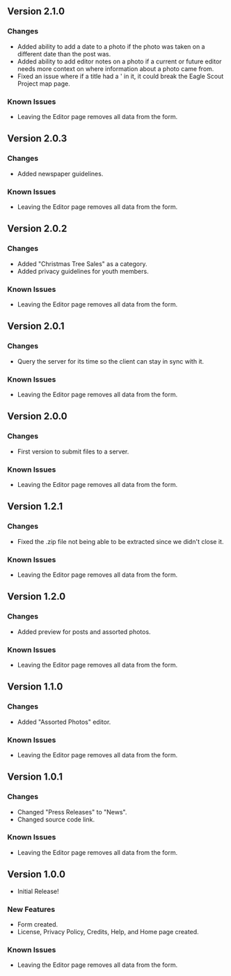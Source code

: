 ## Version 2.1.0

### Changes

* Added ability to add a date to a photo if the photo was taken on a different date than the post was.
* Added ability to add editor notes on a photo if a current or future editor needs more context on where information about a photo came from.
* Fixed an issue where if a title had a ' in it, it could break the Eagle Scout Project map page.

### Known Issues

* Leaving the Editor page removes all data from the form.

## Version 2.0.3

### Changes

* Added newspaper guidelines.

### Known Issues

* Leaving the Editor page removes all data from the form.

## Version 2.0.2

### Changes

* Added "Christmas Tree Sales" as a category.
* Added privacy guidelines for youth members.

### Known Issues

* Leaving the Editor page removes all data from the form.

## Version 2.0.1

### Changes

* Query the server for its time so the client can stay in sync with it.

### Known Issues

* Leaving the Editor page removes all data from the form.

## Version 2.0.0

### Changes

* First version to submit files to a server.

### Known Issues

* Leaving the Editor page removes all data from the form.

## Version 1.2.1

### Changes

* Fixed the .zip file not being able to be extracted since we didn't close it.

### Known Issues

* Leaving the Editor page removes all data from the form.

## Version 1.2.0

### Changes

* Added preview for posts and assorted photos.

### Known Issues

* Leaving the Editor page removes all data from the form.

## Version 1.1.0

### Changes

* Added "Assorted Photos" editor.

### Known Issues

* Leaving the Editor page removes all data from the form.

## Version 1.0.1

### Changes

* Changed "Press Releases" to "News".
* Changed source code link.

### Known Issues

* Leaving the Editor page removes all data from the form.

## Version 1.0.0

* Initial Release!

### New Features

* Form created.
* License, Privacy Policy, Credits, Help, and Home page created.

### Known Issues

* Leaving the Editor page removes all data from the form.

